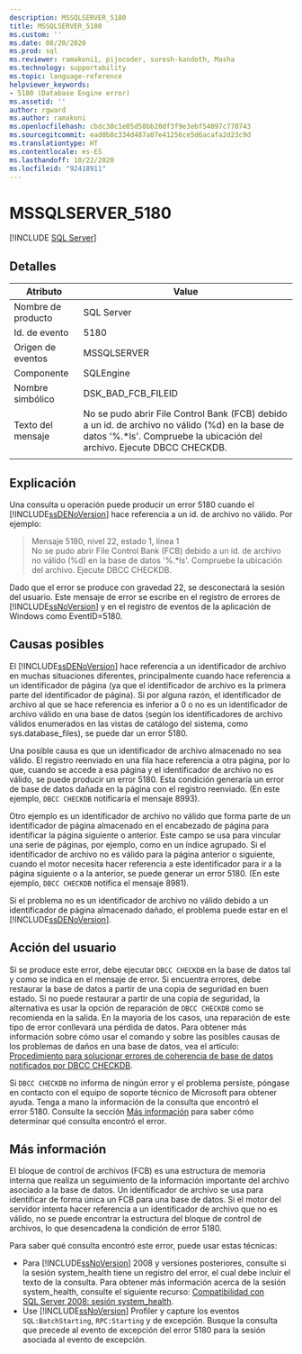 ```yaml
---
description: MSSQLSERVER_5180
title: MSSQLSERVER_5180
ms.custom: ''
ms.date: 08/20/2020
ms.prod: sql
ms.reviewer: ramakoni1, pijocoder, suresh-kandoth, Masha
ms.technology: supportability
ms.topic: language-reference
helpviewer_keywords:
- 5180 (Database Engine error)
ms.assetid: ''
author: rgward
ms.author: ramakoni
ms.openlocfilehash: cbdc30c1e05d50bb20df3f9e3ebf54097c770743
ms.sourcegitcommit: ead0b8c334d487a07e41256ce5d6acafa2d23c9d
ms.translationtype: HT
ms.contentlocale: es-ES
ms.lasthandoff: 10/22/2020
ms.locfileid: "92418911"
---
```

# <a name="mssqlserver_5180"></a>MSSQLSERVER_5180
 [!INCLUDE [SQL Server](../../includes/applies-to-version/sqlserver.md)]

## <a name="details"></a>Detalles

|Atributo|Value|
|---|---|
|Nombre de producto|SQL Server|
|Id. de evento|5180|
|Origen de eventos|MSSQLSERVER|
|Componente|SQLEngine|
|Nombre simbólico|DSK_BAD_FCB_FILEID|
|Texto del mensaje|No se pudo abrir File Control Bank (FCB) debido a un id. de archivo no válido (%d) en la base de datos '%.*ls'. Compruebe la ubicación del archivo. Ejecute DBCC CHECKDB.|
||

## <a name="explanation"></a>Explicación

Una consulta u operación puede producir un error 5180 cuando el [!INCLUDE[ssDENoVersion](../../includes/ssdenoversion_md.md)] hace referencia a un id. de archivo no válido. Por ejemplo:

> Mensaje 5180, nivel 22, estado 1, línea 1  
No se pudo abrir File Control Bank (FCB) debido a un id. de archivo no válido (%d) en la base de datos '%.*ls'. Compruebe la ubicación del archivo. Ejecute DBCC CHECKDB.

Dado que el error se produce con gravedad 22, se desconectará la sesión del usuario. Este mensaje de error se escribe en el registro de errores de [!INCLUDE[ssNoVersion](../../includes/ssnoversion-md.md)] y en el registro de eventos de la aplicación de Windows como EventID=5180.

## <a name="possible-causes"></a>Causas posibles

El [!INCLUDE[ssDENoVersion](../../includes/ssdenoversion-md.md)] hace referencia a un identificador de archivo en muchas situaciones diferentes, principalmente cuando hace referencia a un identificador de página (ya que el identificador de archivo es la primera parte del identificador de página). Si por alguna razón, el identificador de archivo al que se hace referencia es inferior a 0 o no es un identificador de archivo válido en una base de datos (según los identificadores de archivo válidos enumerados en las vistas de catálogo del sistema, como sys.database_files), se puede dar un error 5180.

Una posible causa es que un identificador de archivo almacenado no sea válido. El registro reenviado en una fila hace referencia a otra página, por lo que, cuando se accede a esa página y el identificador de archivo no es válido, se puede producir un error 5180. Esta condición generaría un error de base de datos dañada en la página con el registro reenviado. (En este ejemplo, `DBCC CHECKDB` notificaría el mensaje 8993).

Otro ejemplo es un identificador de archivo no válido que forma parte de un identificador de página almacenado en el encabezado de página para identificar la página siguiente o anterior. Este campo se usa para vincular una serie de páginas, por ejemplo, como en un índice agrupado. Si el identificador de archivo no es válido para la página anterior o siguiente, cuando el motor necesita hacer referencia a este identificador para ir a la página siguiente o a la anterior, se puede generar un error 5180. (En este ejemplo, `DBCC CHECKDB` notifica el mensaje 8981).

Si el problema no es un identificador de archivo no válido debido a un identificador de página almacenado dañado, el problema puede estar en el [!INCLUDE[ssDENoVersion](../../includes/ssdenoversion-md.md)].

## <a name="user-action"></a>Acción del usuario

Si se produce este error, debe ejecutar `DBCC CHECKDB` en la base de datos tal y como se indica en el mensaje de error. Si encuentra errores, debe restaurar la base de datos a partir de una copia de seguridad en buen estado. Si no puede restaurar a partir de una copia de seguridad, la alternativa es usar la opción de reparación de `DBCC CHECKDB` como se recomienda en la salida. En la mayoría de los casos, una reparación de este tipo de error conllevará una pérdida de datos. Para obtener más información sobre cómo usar el comando y sobre las posibles causas de los problemas de daños en una base de datos, vea el artículo: [Procedimiento para solucionar errores de coherencia de base de datos notificados por DBCC CHECKDB](https://support.microsoft.com/kb/2015748).

Si `DBCC CHECKDB` no informa de ningún error y el problema persiste, póngase en contacto con el equipo de soporte técnico de Microsoft para obtener ayuda. Tenga a mano la información de la consulta que encontró el error 5180. Consulte la sección [Más información](#more-information) para saber cómo determinar qué consulta encontró el error.

## <a name="more-information"></a>Más información

El bloque de control de archivos (FCB) es una estructura de memoria interna que realiza un seguimiento de la información importante del archivo asociado a la base de datos. Un identificador de archivo se usa para identificar de forma única un FCB para una base de datos. Si el motor del servidor intenta hacer referencia a un identificador de archivo que no es válido, no se puede encontrar la estructura del bloque de control de archivos, lo que desencadena la condición de error 5180.

Para saber qué consulta encontró este error, puede usar estas técnicas:

- Para [!INCLUDE[ssNoVersion](../../includes/ssnoversion-md.md)] 2008 y versiones posteriores, consulte si la sesión system_health tiene un registro del error, el cual debe incluir el texto de la consulta. Para obtener más información acerca de la sesión system_health, consulte el siguiente recurso: [Compatibilidad con SQL Server 2008: sesión system_health](https://techcommunity.microsoft.com/t5/sql-server-support/supporting-sql-server-2008-the-system-health-session/ba-p/315509).
- Use [!INCLUDE[ssNoVersion](../../includes/ssnoversion-md.md)] Profiler y capture los eventos `SQL:BatchStarting`, `RPC:Starting` y de excepción. Busque la consulta que precede al evento de excepción del error 5180 para la sesión asociada al evento de excepción.
